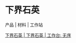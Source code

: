 # 下界石英

产品 | 材料 | 工作站

[下界石英 | 下界石英 | 工作台: 无序](/zh_cn/recipes/quartz/quartz__quartz__crafting_shapeless.md)


